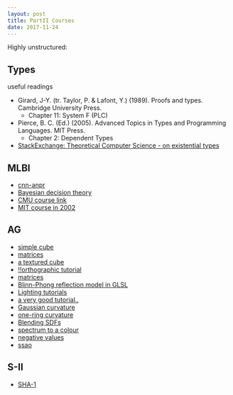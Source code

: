```yaml
---
layout: post
title: PartII Courses
date: 2017-11-24
---
```


Highly unstructured:

## Types
useful readings
* Girard, J-Y. (tr. Taylor, P. & Lafont, Y.) (1989). Proofs and types. Cambridge University Press.
    * Chapter 11: System F (PLC) 
* Pierce, B. C. (Ed.) (2005). Advanced Topics in Types and Programming Languages. MIT Press.
    * Chapter 2: Dependent Types
* [StackExchange: Theoretical Computer Science - on existential types](https://cstheory.stackexchange.com/questions/32515/universal-and-existential-types)

## MLBI
* [cnn-anpr](https://matthewearl.github.io/2016/05/06/cnn-anpr)
* [Bayesian decision theory](http://www.cogsci.ucsd.edu/~ajyu/Teaching/Tutorials/bayes_dt.pdf)
* [CMU course link](https://www.cs.cmu.edu/afs/cs/academic/class/15782-f06/)
* [MIT course in 2002](https://ocw.mit.edu/courses/electrical-engineering-and-computer-science/6-825-techniques-in-artificial-intelligence-sma-5504-fall-2002/index.htm)

## AG
* [simple cube](https://www.tutorialspoint.com/jogl/jogl_3d_cube.htm)
* [matrices](https://solarianprogrammer.com/2013/05/22/opengl-101-matrices-projection-view-model/)
* [a textured cube](http://www.opengl-tutorial.org/beginners-tutorials/tutorial-5-a-textured-cube/)
* [!!orthographic tutorial](https://tutorialedge.net/java/lwjgl3/lwjgl-3-orthographic-camera-tutorial/)
* [matrices](http://www.opengl-tutorial.org/beginners-tutorials/tutorial-3-matrices/#the-model-view-and-projection-matrices)
* [Blinn-Phong reflection model in GLSL](http://sunandblackcat.com/tipFullView.php?l=eng&topicid=30&topic=Phong-Lighting)
* [Lighting tutorials](https://learnopengl.com/Lighting/Colors)
* [a very good tutorial..](https://learnopengl.com)
* [Gaussian curvature](https://math.stackexchange.com/questions/70210/is-there-any-easy-way-to-understand-the-definition-of-gaussian-curvature)
* [one-ring curvature](https://computergraphics.stackexchange.com/questions/1718/what-is-the-simplest-way-to-compute-principal-curvature-for-a-mesh-triangle)
* [Blending SDFs](http://www.iquilezles.org/www/articles/smin/smin.htm)
* [spectrum to a colour](https://scipython.com/blog/converting-a-spectrum-to-a-colour/)
* [negative values](https://photo.stackexchange.com/questions/67990/what-should-i-do-with-negative-values-when-computing-srgb-colors-from-spectra)
* [ssao](https://www.gamedev.net/articles/programming/graphics/a-simple-and-practical-approach-to-ssao-r2753/)

## S-II
* [SHA-1](https://www.youtube.com/watch?v=DMtFhACPnTY)
